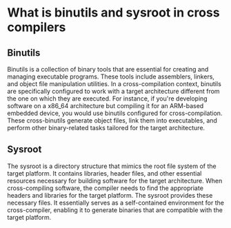 # What is binutils and sysroot in cross compilers

## Binutils

Binutils is a collection of binary tools that are essential for creating and managing executable programs. These tools include assemblers, linkers, and object file manipulation utilities. In a cross-compilation context, binutils are specifically configured to work with a target architecture different from the one on which they are executed. For instance, if you're developing software on a x86_64 architecture but compiling it for an ARM-based embedded device, you would use binutils configured for cross-compilation. These cross-binutils generate object files, link them into executables, and perform other binary-related tasks tailored for the target architecture.

## Sysroot
The sysroot is a directory structure that mimics the root file system of the target platform. It contains libraries, header files, and other essential resources necessary for building software for the target architecture. When cross-compiling software, the compiler needs to find the appropriate headers and libraries for the target platform. The sysroot provides these necessary files. It essentially serves as a self-contained environment for the cross-compiler, enabling it to generate binaries that are compatible with the target platform.
